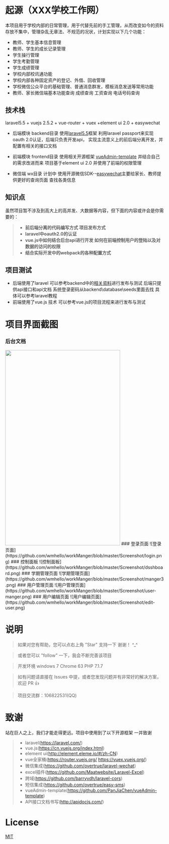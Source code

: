 # 起源（XXX学校工作网）

本项目用于学校内部的日常管理，用于代替先前的手工管理，从而改变如今的资料存放不集中，管理杂乱无章法、不规范的况状，计划实现以下几个功能：
- 教师、学生基本信息管理
- 教师、学生的成长记录管理
- 学生操行管理
- 学生考勤管理
- 学生成绩管理
- 学校内部校讯通功能
- 学校内部各种固定资产的登记、外借、回收管理
- 学校微信公众平台的基础管理、普通消息群发，模板消息发送等常用功能
- 教师、家长微信端基本功能查询  成绩查询  工资查询 电话号码查询

## 技术栈

laravel5.5 + vuejs 2.5.2 + vue-router + vuex +element ui 2.0 + easywechat

- 后端模块 backend目录  使用[laravel5.5](http://laravelacademy.org/)框架 利用laravel passport来实现oauth 2.0认证，后端只负责开发api，
  实现主流意义上的前后端分离开发，并配置有相关的接口文档
  
- 前端模块 frontend目录  使用相关开源框架 [vueAdmin-template](https://github.com/PanJiaChen/vueAdmin-template) 
  并结合自己的需求改进而来  项目基于element ui 2.0 并使用了前端的权限管理
  
- 微信端 wx目录  计划中  使用开源微信SDK--[easywechat](https://www.easywechat.com/)主要给家长、教师提供更好的查询页面  查找各类信息

## 知识点
虽然项目暂不涉及到高大上的高并发、大数据等内容，但下面的内容或许会是你需要的：
>- **前后端分离的代码编写方式  项目发布方式**
>- **laravel中oauth2.0的认证**
>- **vue.js中如何结合后台api进行开发 如何在前端控制用户的登陆以及对数据的访问的权限**
>- **结合实际开发中的webpack的各种配置方式**
  
## 项目测试
- 后端使用了laravel 可以参考backend中的[相关资料](https://github.com/wmhello/workManger/blob/master/backend/%E7%94%9F%E6%88%90%E9%A1%B9%E7%9B%AE%E5%90%8E%E5%8F%B0.txt)进行发布与测试  后端只提供api接口和api文档
  系统登录密码从backend\database\seeds里面去找 具体可以参考laravel教程
- 前端使用了vue.js 技术  可以参考vue.js的项目流程来进行发布与测试

# 项目界面截图
### 后台文档
<img src="https://github.com/wmhello/workManger/blob/master/Screenshot/doc.png" width="365" height="619"/> 
### 登录页面
![登录页面](https://github.com/wmhello/workManger/blob/master/Screenshot/login.png)
### 控制面板
![控制面板](https://github.com/wmhello/workManger/blob/master/Screenshot/dsshboard.png)
### 学期管理页面
![学期管理页面](https://github.com/wmhello/workManger/blob/master/Screenshot/manger3.png)
### 用户管理页面
![用户管理页面](https://github.com/wmhello/workManger/blob/master/Screenshot/user-manger.png)
### 用户编辑页面
![用户编辑页面](https://github.com/wmhello/workManger/blob/master/Screenshot/edit-user.png)


# 说明

>  如果对您有帮助，您可以点右上角 "Star" 支持一下 谢谢！ ^_^

>  或者您可以 "follow" 一下，我会不断完善该项目

>  开发环境 windows 7  Chrome 63  PHP 7.1.7

>  如有问题请直接在 Issues 中提，或者您发现问题并有非常好的解决方案，欢迎 PR 👍

>  项目交流群：106822531(QQ)

# 致谢
  站在巨人之上，我们才能走得更远。项目中使用到了以下开源框架 一并致谢
>- laravel(https://laravel.com/) 
>- vue.js(https://cn.vuejs.org/index.html)
>- element ui(http://element.eleme.io/#/zh-CN) 
>- vue全家桶(https://router.vuejs.org/ https://vuex.vuejs.org/)
>- 微信集成(https://github.com/overtrue/laravel-wechat)
>- excel插件(https://github.com/Maatwebsite/Laravel-Excel)
>- 跨域(https://github.com/barryvdh/laravel-cors)
>- 短信集成(https://github.com/overtrue/easy-sms)
>- vueAdmin-template(https://github.com/PanJiaChen/vueAdmin-template)
>- API接口文档书写(http://apidocjs.com/)

# License

[MIT](https://github.com/wmhello/workManger/LICENSE)

